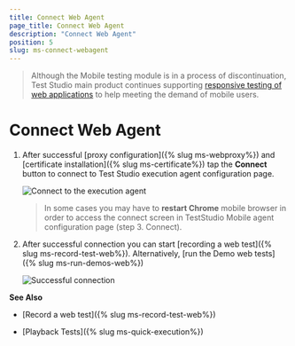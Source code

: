 ```yaml
---
title: Connect Web Agent
page_title: Connect Web Agent
description: "Connect Web Agent"
position: 5
slug: ms-connect-webagent
---
```


> Although the Mobile testing module is in а process of discontinuation, Test Studio main product continues supporting <a href="https://www.telerik.com/teststudio/automated-website-responsive-testing" target="_blank">responsive testing of web applications</a> to help meeting the demand of mobile users.

# Connect Web Agent

1. After successful [proxy configuration]({% slug ms-webproxy%}) and [certificate installation]({% slug ms-certificate%}) tap the **Connect** button to connect to Test Studio execution agent configuration page.

	![Connect to the execution agent](/img/test-studio-mobile/web-applications/connect-web-agent/fig7.png)

	> In some cases you may have to **restart Chrome** mobile browser in order to access the connect screen in TestStudio Mobile agent configuration page (step 3. Connect).

2. After successful connection you can start [recording a web test]({% slug ms-record-test-web%}). Alternatively, [run the Demo web tests]({% slug ms-run-demos-web%})


	![Successful connection](/img/test-studio-mobile/web-applications/connect-web-agent/fig8.png)

**See Also**

* [Record a web test]({% slug ms-record-test-web%})
+ [Playback Tests]({% slug ms-quick-execution%})
